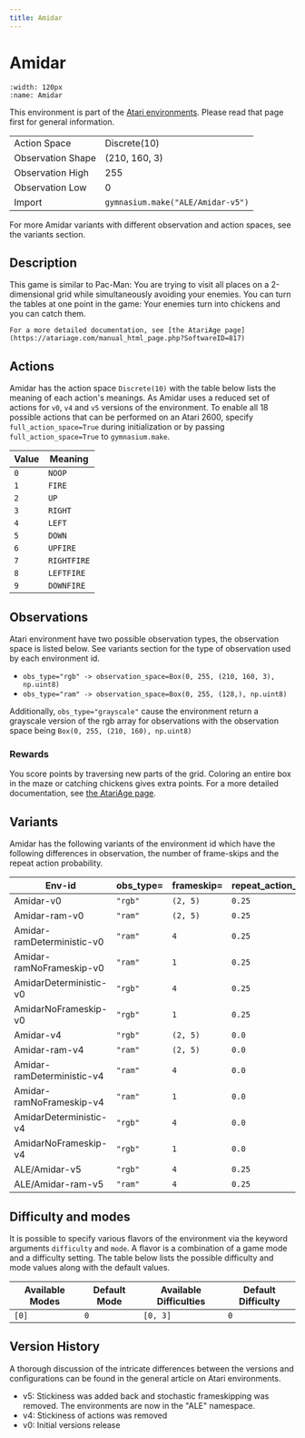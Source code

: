```yaml
---
title: Amidar
---
```


# Amidar

```{figure} ../../_static/videos/atari/amidar.gif
:width: 120px
:name: Amidar
```

This environment is part of the <a href='..'>Atari environments</a>. Please read that page first for general information.

|   |   |
|---|---|
| Action Space | Discrete(10) |
| Observation Shape | (210, 160, 3) |
| Observation High | 255 |
| Observation Low | 0  |
| Import | `gymnasium.make("ALE/Amidar-v5")` |

For more Amidar variants with different observation and action spaces, see the variants section.

## Description

This game is similar to Pac-Man: You are trying to visit all places on a 2-dimensional grid while simultaneously avoiding your enemies. You can turn the tables at one point in the game: Your enemies turn into chickens and you can catch them.

    For a more detailed documentation, see [the AtariAge page](https://atariage.com/manual_html_page.php?SoftwareID=817)

## Actions

Amidar has the action space `Discrete(10)` with the table below lists the meaning of each action's meanings.
As Amidar uses a reduced set of actions for `v0`, `v4` and `v5` versions of the environment.
To enable all 18 possible actions that can be performed on an Atari 2600, specify `full_action_space=True` during
initialization or by passing `full_action_space=True` to `gymnasium.make`.

| Value   | Meaning     |
|---------|-------------|
| `0`     | `NOOP`      |
| `1`     | `FIRE`      |
| `2`     | `UP`        |
| `3`     | `RIGHT`     |
| `4`     | `LEFT`      |
| `5`     | `DOWN`      |
| `6`     | `UPFIRE`    |
| `7`     | `RIGHTFIRE` |
| `8`     | `LEFTFIRE`  |
| `9`     | `DOWNFIRE`  |

## Observations

Atari environment have two possible observation types, the observation space is listed below.
See variants section for the type of observation used by each environment id.

- `obs_type="rgb" -> observation_space=Box(0, 255, (210, 160, 3), np.uint8)`
- `obs_type="ram" -> observation_space=Box(0, 255, (128,), np.uint8)`

Additionally, `obs_type="grayscale"` cause the environment return a grayscale version of the rgb array for observations with the observation space being `Box(0, 255, (210, 160), np.uint8)`
### Rewards

You score points by traversing new parts of the grid. Coloring an entire box in the maze or catching chickens gives extra points.
For a more detailed documentation, see [the AtariAge page](https://atariage.com/manual_html_page.php?SoftwareID=817).

## Variants

Amidar has the following variants of the environment id which have the following differences in observation,
the number of frame-skips and the repeat action probability.

| Env-id                     | obs_type=   | frameskip=   | repeat_action_probability=   |
|----------------------------|-------------|--------------|------------------------------|
| Amidar-v0                  | `"rgb"`     | `(2, 5)`     | `0.25`                       |
| Amidar-ram-v0              | `"ram"`     | `(2, 5)`     | `0.25`                       |
| Amidar-ramDeterministic-v0 | `"ram"`     | `4`          | `0.25`                       |
| Amidar-ramNoFrameskip-v0   | `"ram"`     | `1`          | `0.25`                       |
| AmidarDeterministic-v0     | `"rgb"`     | `4`          | `0.25`                       |
| AmidarNoFrameskip-v0       | `"rgb"`     | `1`          | `0.25`                       |
| Amidar-v4                  | `"rgb"`     | `(2, 5)`     | `0.0`                        |
| Amidar-ram-v4              | `"ram"`     | `(2, 5)`     | `0.0`                        |
| Amidar-ramDeterministic-v4 | `"ram"`     | `4`          | `0.0`                        |
| Amidar-ramNoFrameskip-v4   | `"ram"`     | `1`          | `0.0`                        |
| AmidarDeterministic-v4     | `"rgb"`     | `4`          | `0.0`                        |
| AmidarNoFrameskip-v4       | `"rgb"`     | `1`          | `0.0`                        |
| ALE/Amidar-v5              | `"rgb"`     | `4`          | `0.25`                       |
| ALE/Amidar-ram-v5          | `"ram"`     | `4`          | `0.25`                       |

## Difficulty and modes

It is possible to specify various flavors of the environment via the keyword arguments `difficulty` and `mode`.
A flavor is a combination of a game mode and a difficulty setting. The table below lists the possible difficulty and mode values
along with the default values.

| Available Modes   | Default Mode   | Available Difficulties   | Default Difficulty   |
|-------------------|----------------|--------------------------|----------------------|
| `[0]`             | `0`            | `[0, 3]`                 | `0`                  |

## Version History

A thorough discussion of the intricate differences between the versions and configurations can be found in the general article on Atari environments.

* v5: Stickiness was added back and stochastic frameskipping was removed. The environments are now in the "ALE" namespace.
* v4: Stickiness of actions was removed
* v0: Initial versions release
